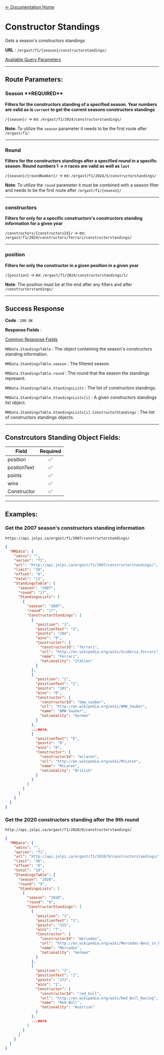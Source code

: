 [← Documentation Home](/docs/README.md)
# Constructor Standings

Gets a season's constructors standings 

**URL** : `/ergast/f1/{season}/constructorstandings/`

[Available Query Parameters](./README.md#query-parameters)

---

## Route Parameters:

### Season \*\*REQUIRED\*\*

**Filters for the constructors standing of a specified season. Year numbers are valid as is `current` to get the current seasons constructors standings**

`/{season}/` -> ex: `/ergast/f1/2024/constructorstandings/`

**Note**: To utilize the `season` parameter it needs to be the first route after `/ergast/f1/`

---

### Round

**Filters for the constructors standings after a specified round in a specific season. Round numbers 1 -> n races are valid as well as `last`**

`/{season}/{roundNumber}/` -> ex: `/ergast/f1/2024/5/constructorstandings/`

**Note**: To utilize the `round` parameter it must be combined with a season filter and needs to be the first route after `/ergast/f1/{season}/`

---

### constructors

**Filters for only for a specific constructors's constructors standing information for a given year**

`/constructors/{constructorsId}/` -> ex: `/ergast/f1/2024/constructors/ferrari/constructorstandings/`

---

### position

**Filters for only the constructor in a given position in a given year**

`/{position}` -> ex: `/ergast/f1/2024/constructorstandings/1/`

**Note**: The position must be at the end after any filters and after `/constructorstandings/`

---

## Success Response

**Code** : `200 OK`

**Response Fields** :

[Common Response Fields](./README.md#common-response-fields)

`MRData.StandingsTable` : The object containing the season's constructors standing information.

`MRData.StandingsTable.season` : The filtered season.

`MRData.StandingsTable.round` : The round that the season the standings represent.

`MRData.StandingsTable.StandingsLists` : The list of constructors standings.

`MRData.StandingsTable.StandingsLists[i]` : A given constructors standings list object.

`MRData.StandingsTable.StandingsLists[i].ConstructorStandings` : The list of constructors standings objects.

---

## Constrcutors Standing Object Fields:

|Field|Required|
|---|:---:|
|position| ✅ |
|positonText|✅|
|points|✅|
|wins|✅|
|Constructor|✅|

---

## Examples:

### Get the 2007 season's constructors standing information

`https://api.jolpi.ca/ergast/f1/2007/constructorstandings/`

```json
{
  "MRData": {
    "xmlns": "",
    "series": "f1",
    "url": "http://api.jolpi.ca/ergast/f1/2007/constructorstandings/",
    "limit": "30",
    "offset": "0",
    "total": "11",
    "StandingsTable": {
      "season": "2007",
      "round": "17",
      "StandingsLists": [
        {
          "season": "2007",
          "round": "17",
          "ConstructorStandings": [
            {
              "position": "1",
              "positionText": "1",
              "points": "204",
              "wins": "9",
              "Constructor": {
                "constructorId": "ferrari",
                "url": "http://en.wikipedia.org/wiki/Scuderia_Ferrari",
                "name": "Ferrari",
                "nationality": "Italian"
              }
            },
            {
              "position": "2",
              "positionText": "2",
              "points": "101",
              "wins": "0",
              "Constructor": {
                "constructorId": "bmw_sauber",
                "url": "http://en.wikipedia.org/wiki/BMW_Sauber",
                "name": "BMW Sauber",
                "nationality": "German"
              }
            },
            ...more,
            {
              "positionText": "E",
              "points": "0",
              "wins": "8",
              "Constructor": {
                "constructorId": "mclaren",
                "url": "http://en.wikipedia.org/wiki/McLaren",
                "name": "McLaren",
                "nationality": "British"
              }
            }
          ]
        }
      ]
    }
  }
}
```

### Get the 2020 constructors standing after the 9th round

`http://api.jolpi.ca/ergast/f1/2020/9/constructorstandings/`

```json
{
  "MRData": {
    "xmlns": "",
    "series": "f1",
    "url": "http://api.jolpi.ca/ergast/f1/2020/9/constructorstandings/",
    "limit": "30",
    "offset": "0",
    "total": "10",
    "StandingsTable": {
      "season": "2020",
      "round": "9",
      "StandingsLists": [
        {
          "season": "2020",
          "round": "9",
          "ConstructorStandings": [
            {
              "position": "1",
              "positionText": "1",
              "points": "325",
              "wins": "7",
              "Constructor": {
                "constructorId": "mercedes",
                "url": "http://en.wikipedia.org/wiki/Mercedes-Benz_in_Formula_One",
                "name": "Mercedes",
                "nationality": "German"
              }
            },
            {
              "position": "2",
              "positionText": "2",
              "points": "173",
              "wins": "1",
              "Constructor": {
                "constructorId": "red_bull",
                "url": "http://en.wikipedia.org/wiki/Red_Bull_Racing",
                "name": "Red Bull",
                "nationality": "Austrian"
              }
            },
            ...more
          ]
        }
      ]
    }
  }
}
```